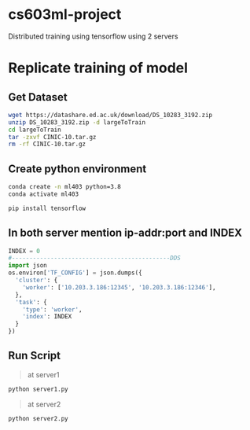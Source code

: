 # cs603ml-project
Distributed training using tensorflow using 2 servers

# Replicate training of model
## Get Dataset 

```sh
wget https://datashare.ed.ac.uk/download/DS_10283_3192.zip
unzip DS_10283_3192.zip -d largeToTrain
cd largeToTrain
tar -zxvf CINIC-10.tar.gz
rm -rf CINIC-10.tar.gz

```
## Create python environment
```sh
conda create -n ml403 python=3.8
conda activate ml403

pip install tensorflow

```

## In both server mention ip-addr:port and INDEX
```py
INDEX = 0
#---------------------------------------------DDS
import json
os.environ['TF_CONFIG'] = json.dumps({
  'cluster': {
    'worker': ['10.203.3.186:12345', '10.203.3.186:12346'],
  },
  'task': {
    'type': 'worker',
    'index': INDEX
  }
})
```

## Run Script
> at server1
```sh
python server1.py
```

> at server2
```sh
python server2.py
```


